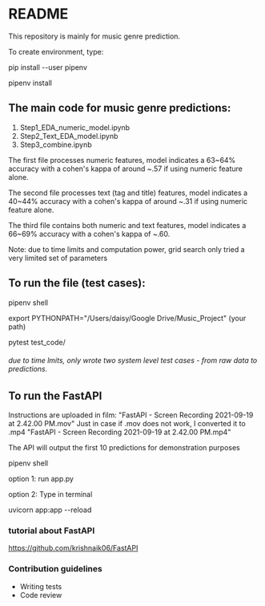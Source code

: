 # README #

This repository is mainly for music genre prediction.


To create environment, type:

pip install --user pipenv

pipenv install


## The main code for music genre predictions:
1. Step1_EDA_numeric_model.ipynb
2. Step2_Text_EDA_model.ipynb
3. Step3_combine.ipynb

The first file processes numeric features, model indicates a 63~64% accuracy with a cohen's kappa of around ~.57 if using numeric feature alone.

The second file processes text (tag and title) features,  model indicates a 40~44% accuracy with a cohen's kappa of around ~.31 if using numeric feature alone.

The third file contains both numeric and text features,  model indicates a 66~69% accuracy with a cohen's kappa of ~.60.

Note: due to time limits and computation power, grid search only tried a very limited set of parameters
## To run the file (test cases):
pipenv shell

export PYTHONPATH="/Users/daisy/Google Drive/Music_Project" (your path)

pytest test_code/

###### due to time lmits, only wrote two system level test cases - from raw data to predictions.

## To run the FastAPI
Instructions are uploaded in film: "FastAPI - Screen Recording 2021-09-19 at 2.42.00 PM.mov"
Just in case if .mov does not work, I converted it to .mp4
 "FastAPI - Screen Recording 2021-09-19 at 2.42.00 PM.mp4"

The API will output the first 10 predictions for demonstration purposes

pipenv shell

option 1: run app.py

option 2: Type in terminal 

uvicorn app:app --reload


### tutorial about FastAPI
https://github.com/krishnaik06/FastAPI

### Contribution guidelines ###

* Writing tests
* Code review
